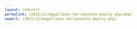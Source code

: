 ```yaml
---
layout: redirect
permalink: /2015/12/magallanes-herramienta-deploy-php/amp/
newUrl: /2015/12/magallanes-herramienta-deploy-php/
---
```

